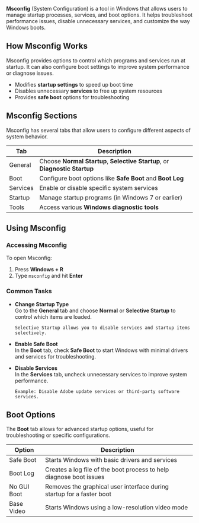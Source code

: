 **Msconfig** (System Configuration) is a tool in Windows that allows users to manage startup processes, services, and boot options. It helps troubleshoot performance issues, disable unnecessary services, and customize the way Windows boots.

## How Msconfig Works

Msconfig provides options to control which programs and services run at startup. It can also configure boot settings to improve system performance or diagnose issues.

- Modifies **startup settings** to speed up boot time
- Disables unnecessary **services** to free up system resources
- Provides **safe boot** options for troubleshooting

## Msconfig Sections

Msconfig has several tabs that allow users to configure different aspects of system behavior.

|Tab|Description|
|---|---|
|General|Choose **Normal Startup**, **Selective Startup**, or **Diagnostic Startup**|
|Boot|Configure boot options like **Safe Boot** and **Boot Log**|
|Services|Enable or disable specific system services|
|Startup|Manage startup programs (in Windows 7 or earlier)|
|Tools|Access various **Windows diagnostic tools**|

## Using Msconfig

### Accessing Msconfig

To open Msconfig:

1. Press **Windows + R**
2. Type `msconfig` and hit **Enter**

### Common Tasks

- **Change Startup Type**  
    Go to the **General** tab and choose **Normal** or **Selective Startup** to control which items are loaded.

    ```plaintext
    Selective Startup allows you to disable services and startup items selectively.
    ```

- **Enable Safe Boot**  
    In the **Boot** tab, check **Safe Boot** to start Windows with minimal drivers and services for troubleshooting.

- **Disable Services**  
    In the **Services** tab, uncheck unnecessary services to improve system performance.

    ```plaintext
    Example: Disable Adobe update services or third-party software services.
    ```

## Boot Options

The **Boot** tab allows for advanced startup options, useful for troubleshooting or specific configurations.

|Option|Description|
|---|---|
|Safe Boot|Starts Windows with basic drivers and services|
|Boot Log|Creates a log file of the boot process to help diagnose boot issues|
|No GUI Boot|Removes the graphical user interface during startup for a faster boot|
|Base Video|Starts Windows using a low-resolution video mode|
